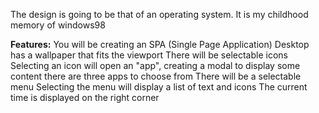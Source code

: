 The design is going to be that of an operating system.
It is my childhood memory of windows98

**Features:**
You will be creating an SPA (Single Page Application)
Desktop has a wallpaper that fits the viewport
There will be selectable icons
Selecting an icon will open an "app", creating a modal to display some content
there are three apps to choose from
There will be a selectable menu
Selecting the menu will display a list of text and icons
The current time is displayed on the right corner
